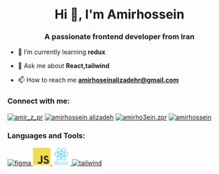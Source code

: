 <h1 align="center">Hi 👋, I'm Amirhossein</h1>
<h3 align="center">A passionate frontend developer from Iran</h3>

- 🌱 I’m currently learning **redux**

- 💬 Ask me about **React,tailwind**

- 📫 How to reach me **amirhoseinalizadehr@gmail.com**

<h3 align="left">Connect with me:</h3>
<p align="left">
<a href="https://twitter.com/amir_z_pr" target="blank"><img align="center" src="https://raw.githubusercontent.com/rahuldkjain/github-profile-readme-generator/master/src/images/icons/Social/twitter.svg" alt="amir_z_pr" height="30" width="40" /></a>
<a href="https://linkedin.com/in/amirhossein alizadeh" target="blank"><img align="center" src="https://raw.githubusercontent.com/rahuldkjain/github-profile-readme-generator/master/src/images/icons/Social/linked-in-alt.svg" alt="amirhossein alizadeh" height="30" width="40" /></a>
<a href="https://instagram.com/amirho3ein.zpr" target="blank"><img align="center" src="https://raw.githubusercontent.com/rahuldkjain/github-profile-readme-generator/master/src/images/icons/Social/instagram.svg" alt="amirho3ein.zpr" height="30" width="40" /></a>
<a href="https://dribbble.com/amirhossein" target="blank"><img align="center" src="https://raw.githubusercontent.com/rahuldkjain/github-profile-readme-generator/master/src/images/icons/Social/dribbble.svg" alt="amirhossein" height="30" width="40" /></a>
</p>

<h3 align="left">Languages and Tools:</h3>
<p align="left"> <a href="https://www.figma.com/" target="_blank" rel="noreferrer"> <img src="https://www.vectorlogo.zone/logos/figma/figma-icon.svg" alt="figma" width="40" height="40"/> </a> <a href="https://developer.mozilla.org/en-US/docs/Web/JavaScript" target="_blank" rel="noreferrer"> <img src="https://raw.githubusercontent.com/devicons/devicon/master/icons/javascript/javascript-original.svg" alt="javascript" width="40" height="40"/> </a> <a href="https://reactjs.org/" target="_blank" rel="noreferrer"> <img src="https://raw.githubusercontent.com/devicons/devicon/master/icons/react/react-original-wordmark.svg" alt="react" width="40" height="40"/> </a> <a href="https://tailwindcss.com/" target="_blank" rel="noreferrer"> <img src="https://www.vectorlogo.zone/logos/tailwindcss/tailwindcss-icon.svg" alt="tailwind" width="40" height="40"/> </a> </p>
